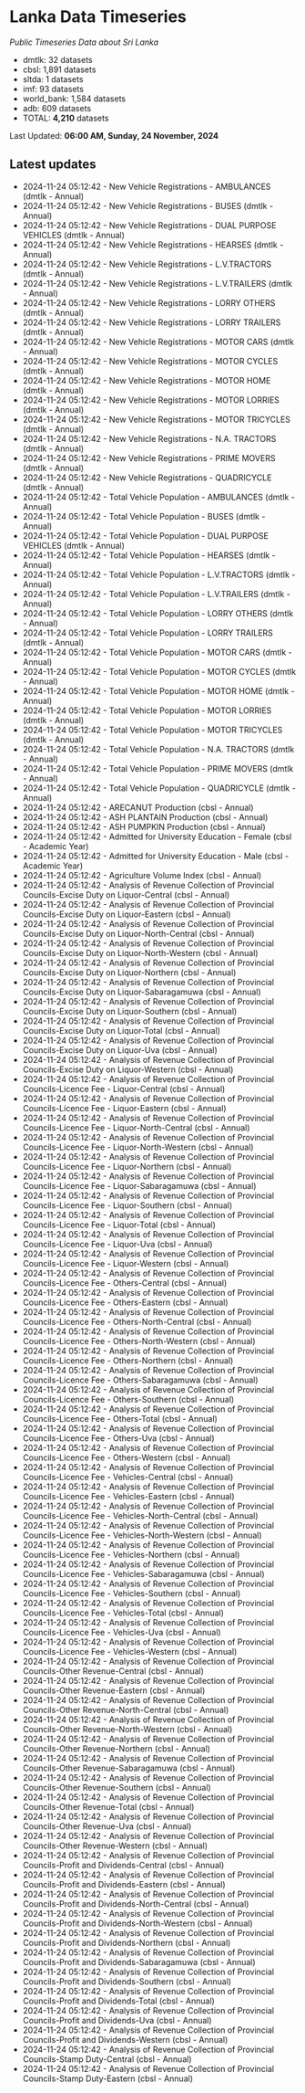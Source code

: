 # Lanka Data Timeseries
*Public Timeseries Data about Sri Lanka*

* dmtlk: 32 datasets
* cbsl: 1,891 datasets
* sltda: 1 datasets
* imf: 93 datasets
* world_bank: 1,584 datasets
* adb: 609 datasets
* TOTAL: **4,210** datasets

Last Updated: **06:00 AM, Sunday, 24 November, 2024**

## Latest updates

* 2024-11-24 05:12:42 - New Vehicle Registrations - AMBULANCES (dmtlk - Annual)
* 2024-11-24 05:12:42 - New Vehicle Registrations - BUSES (dmtlk - Annual)
* 2024-11-24 05:12:42 - New Vehicle Registrations - DUAL PURPOSE VEHICLES (dmtlk - Annual)
* 2024-11-24 05:12:42 - New Vehicle Registrations - HEARSES (dmtlk - Annual)
* 2024-11-24 05:12:42 - New Vehicle Registrations - L.V.TRACTORS (dmtlk - Annual)
* 2024-11-24 05:12:42 - New Vehicle Registrations - L.V.TRAILERS (dmtlk - Annual)
* 2024-11-24 05:12:42 - New Vehicle Registrations - LORRY OTHERS (dmtlk - Annual)
* 2024-11-24 05:12:42 - New Vehicle Registrations - LORRY TRAILERS (dmtlk - Annual)
* 2024-11-24 05:12:42 - New Vehicle Registrations - MOTOR CARS (dmtlk - Annual)
* 2024-11-24 05:12:42 - New Vehicle Registrations - MOTOR CYCLES (dmtlk - Annual)
* 2024-11-24 05:12:42 - New Vehicle Registrations - MOTOR HOME (dmtlk - Annual)
* 2024-11-24 05:12:42 - New Vehicle Registrations - MOTOR LORRIES (dmtlk - Annual)
* 2024-11-24 05:12:42 - New Vehicle Registrations - MOTOR TRICYCLES (dmtlk - Annual)
* 2024-11-24 05:12:42 - New Vehicle Registrations - N.A. TRACTORS (dmtlk - Annual)
* 2024-11-24 05:12:42 - New Vehicle Registrations - PRIME MOVERS (dmtlk - Annual)
* 2024-11-24 05:12:42 - New Vehicle Registrations - QUADRICYCLE (dmtlk - Annual)
* 2024-11-24 05:12:42 - Total Vehicle Population - AMBULANCES (dmtlk - Annual)
* 2024-11-24 05:12:42 - Total Vehicle Population - BUSES (dmtlk - Annual)
* 2024-11-24 05:12:42 - Total Vehicle Population - DUAL PURPOSE VEHICLES (dmtlk - Annual)
* 2024-11-24 05:12:42 - Total Vehicle Population - HEARSES (dmtlk - Annual)
* 2024-11-24 05:12:42 - Total Vehicle Population - L.V.TRACTORS (dmtlk - Annual)
* 2024-11-24 05:12:42 - Total Vehicle Population - L.V.TRAILERS (dmtlk - Annual)
* 2024-11-24 05:12:42 - Total Vehicle Population - LORRY OTHERS (dmtlk - Annual)
* 2024-11-24 05:12:42 - Total Vehicle Population - LORRY TRAILERS (dmtlk - Annual)
* 2024-11-24 05:12:42 - Total Vehicle Population - MOTOR CARS (dmtlk - Annual)
* 2024-11-24 05:12:42 - Total Vehicle Population - MOTOR CYCLES (dmtlk - Annual)
* 2024-11-24 05:12:42 - Total Vehicle Population - MOTOR HOME (dmtlk - Annual)
* 2024-11-24 05:12:42 - Total Vehicle Population - MOTOR LORRIES (dmtlk - Annual)
* 2024-11-24 05:12:42 - Total Vehicle Population - MOTOR TRICYCLES (dmtlk - Annual)
* 2024-11-24 05:12:42 - Total Vehicle Population - N.A. TRACTORS (dmtlk - Annual)
* 2024-11-24 05:12:42 - Total Vehicle Population - PRIME MOVERS (dmtlk - Annual)
* 2024-11-24 05:12:42 - Total Vehicle Population - QUADRICYCLE (dmtlk - Annual)
* 2024-11-24 05:12:42 - ARECANUT Production (cbsl - Annual)
* 2024-11-24 05:12:42 - ASH PLANTAIN Production (cbsl - Annual)
* 2024-11-24 05:12:42 - ASH PUMPKIN Production (cbsl - Annual)
* 2024-11-24 05:12:42 - Admitted for University Education - Female (cbsl - Academic Year)
* 2024-11-24 05:12:42 - Admitted for University Education - Male (cbsl - Academic Year)
* 2024-11-24 05:12:42 - Agriculture Volume Index (cbsl - Annual)
* 2024-11-24 05:12:42 - Analysis of Revenue Collection of Provincial Councils-Excise Duty on Liquor-Central (cbsl - Annual)
* 2024-11-24 05:12:42 - Analysis of Revenue Collection of Provincial Councils-Excise Duty on Liquor-Eastern (cbsl - Annual)
* 2024-11-24 05:12:42 - Analysis of Revenue Collection of Provincial Councils-Excise Duty on Liquor-North-Central (cbsl - Annual)
* 2024-11-24 05:12:42 - Analysis of Revenue Collection of Provincial Councils-Excise Duty on Liquor-North-Western (cbsl - Annual)
* 2024-11-24 05:12:42 - Analysis of Revenue Collection of Provincial Councils-Excise Duty on Liquor-Northern (cbsl - Annual)
* 2024-11-24 05:12:42 - Analysis of Revenue Collection of Provincial Councils-Excise Duty on Liquor-Sabaragamuwa (cbsl - Annual)
* 2024-11-24 05:12:42 - Analysis of Revenue Collection of Provincial Councils-Excise Duty on Liquor-Southern (cbsl - Annual)
* 2024-11-24 05:12:42 - Analysis of Revenue Collection of Provincial Councils-Excise Duty on Liquor-Total (cbsl - Annual)
* 2024-11-24 05:12:42 - Analysis of Revenue Collection of Provincial Councils-Excise Duty on Liquor-Uva (cbsl - Annual)
* 2024-11-24 05:12:42 - Analysis of Revenue Collection of Provincial Councils-Excise Duty on Liquor-Western (cbsl - Annual)
* 2024-11-24 05:12:42 - Analysis of Revenue Collection of Provincial Councils-Licence Fee - Liquor-Central (cbsl - Annual)
* 2024-11-24 05:12:42 - Analysis of Revenue Collection of Provincial Councils-Licence Fee - Liquor-Eastern (cbsl - Annual)
* 2024-11-24 05:12:42 - Analysis of Revenue Collection of Provincial Councils-Licence Fee - Liquor-North-Central (cbsl - Annual)
* 2024-11-24 05:12:42 - Analysis of Revenue Collection of Provincial Councils-Licence Fee - Liquor-North-Western (cbsl - Annual)
* 2024-11-24 05:12:42 - Analysis of Revenue Collection of Provincial Councils-Licence Fee - Liquor-Northern (cbsl - Annual)
* 2024-11-24 05:12:42 - Analysis of Revenue Collection of Provincial Councils-Licence Fee - Liquor-Sabaragamuwa (cbsl - Annual)
* 2024-11-24 05:12:42 - Analysis of Revenue Collection of Provincial Councils-Licence Fee - Liquor-Southern (cbsl - Annual)
* 2024-11-24 05:12:42 - Analysis of Revenue Collection of Provincial Councils-Licence Fee - Liquor-Total (cbsl - Annual)
* 2024-11-24 05:12:42 - Analysis of Revenue Collection of Provincial Councils-Licence Fee - Liquor-Uva (cbsl - Annual)
* 2024-11-24 05:12:42 - Analysis of Revenue Collection of Provincial Councils-Licence Fee - Liquor-Western (cbsl - Annual)
* 2024-11-24 05:12:42 - Analysis of Revenue Collection of Provincial Councils-Licence Fee - Others-Central (cbsl - Annual)
* 2024-11-24 05:12:42 - Analysis of Revenue Collection of Provincial Councils-Licence Fee - Others-Eastern (cbsl - Annual)
* 2024-11-24 05:12:42 - Analysis of Revenue Collection of Provincial Councils-Licence Fee - Others-North-Central (cbsl - Annual)
* 2024-11-24 05:12:42 - Analysis of Revenue Collection of Provincial Councils-Licence Fee - Others-North-Western (cbsl - Annual)
* 2024-11-24 05:12:42 - Analysis of Revenue Collection of Provincial Councils-Licence Fee - Others-Northern (cbsl - Annual)
* 2024-11-24 05:12:42 - Analysis of Revenue Collection of Provincial Councils-Licence Fee - Others-Sabaragamuwa (cbsl - Annual)
* 2024-11-24 05:12:42 - Analysis of Revenue Collection of Provincial Councils-Licence Fee - Others-Southern (cbsl - Annual)
* 2024-11-24 05:12:42 - Analysis of Revenue Collection of Provincial Councils-Licence Fee - Others-Total (cbsl - Annual)
* 2024-11-24 05:12:42 - Analysis of Revenue Collection of Provincial Councils-Licence Fee - Others-Uva (cbsl - Annual)
* 2024-11-24 05:12:42 - Analysis of Revenue Collection of Provincial Councils-Licence Fee - Others-Western (cbsl - Annual)
* 2024-11-24 05:12:42 - Analysis of Revenue Collection of Provincial Councils-Licence Fee - Vehicles-Central (cbsl - Annual)
* 2024-11-24 05:12:42 - Analysis of Revenue Collection of Provincial Councils-Licence Fee - Vehicles-Eastern (cbsl - Annual)
* 2024-11-24 05:12:42 - Analysis of Revenue Collection of Provincial Councils-Licence Fee - Vehicles-North-Central (cbsl - Annual)
* 2024-11-24 05:12:42 - Analysis of Revenue Collection of Provincial Councils-Licence Fee - Vehicles-North-Western (cbsl - Annual)
* 2024-11-24 05:12:42 - Analysis of Revenue Collection of Provincial Councils-Licence Fee - Vehicles-Northern (cbsl - Annual)
* 2024-11-24 05:12:42 - Analysis of Revenue Collection of Provincial Councils-Licence Fee - Vehicles-Sabaragamuwa (cbsl - Annual)
* 2024-11-24 05:12:42 - Analysis of Revenue Collection of Provincial Councils-Licence Fee - Vehicles-Southern (cbsl - Annual)
* 2024-11-24 05:12:42 - Analysis of Revenue Collection of Provincial Councils-Licence Fee - Vehicles-Total (cbsl - Annual)
* 2024-11-24 05:12:42 - Analysis of Revenue Collection of Provincial Councils-Licence Fee - Vehicles-Uva (cbsl - Annual)
* 2024-11-24 05:12:42 - Analysis of Revenue Collection of Provincial Councils-Licence Fee - Vehicles-Western (cbsl - Annual)
* 2024-11-24 05:12:42 - Analysis of Revenue Collection of Provincial Councils-Other Revenue-Central (cbsl - Annual)
* 2024-11-24 05:12:42 - Analysis of Revenue Collection of Provincial Councils-Other Revenue-Eastern (cbsl - Annual)
* 2024-11-24 05:12:42 - Analysis of Revenue Collection of Provincial Councils-Other Revenue-North-Central (cbsl - Annual)
* 2024-11-24 05:12:42 - Analysis of Revenue Collection of Provincial Councils-Other Revenue-North-Western (cbsl - Annual)
* 2024-11-24 05:12:42 - Analysis of Revenue Collection of Provincial Councils-Other Revenue-Northern (cbsl - Annual)
* 2024-11-24 05:12:42 - Analysis of Revenue Collection of Provincial Councils-Other Revenue-Sabaragamuwa (cbsl - Annual)
* 2024-11-24 05:12:42 - Analysis of Revenue Collection of Provincial Councils-Other Revenue-Southern (cbsl - Annual)
* 2024-11-24 05:12:42 - Analysis of Revenue Collection of Provincial Councils-Other Revenue-Total (cbsl - Annual)
* 2024-11-24 05:12:42 - Analysis of Revenue Collection of Provincial Councils-Other Revenue-Uva (cbsl - Annual)
* 2024-11-24 05:12:42 - Analysis of Revenue Collection of Provincial Councils-Other Revenue-Western (cbsl - Annual)
* 2024-11-24 05:12:42 - Analysis of Revenue Collection of Provincial Councils-Profit and Dividends-Central (cbsl - Annual)
* 2024-11-24 05:12:42 - Analysis of Revenue Collection of Provincial Councils-Profit and Dividends-Eastern (cbsl - Annual)
* 2024-11-24 05:12:42 - Analysis of Revenue Collection of Provincial Councils-Profit and Dividends-North-Central (cbsl - Annual)
* 2024-11-24 05:12:42 - Analysis of Revenue Collection of Provincial Councils-Profit and Dividends-North-Western (cbsl - Annual)
* 2024-11-24 05:12:42 - Analysis of Revenue Collection of Provincial Councils-Profit and Dividends-Northern (cbsl - Annual)
* 2024-11-24 05:12:42 - Analysis of Revenue Collection of Provincial Councils-Profit and Dividends-Sabaragamuwa (cbsl - Annual)
* 2024-11-24 05:12:42 - Analysis of Revenue Collection of Provincial Councils-Profit and Dividends-Southern (cbsl - Annual)
* 2024-11-24 05:12:42 - Analysis of Revenue Collection of Provincial Councils-Profit and Dividends-Total (cbsl - Annual)
* 2024-11-24 05:12:42 - Analysis of Revenue Collection of Provincial Councils-Profit and Dividends-Uva (cbsl - Annual)
* 2024-11-24 05:12:42 - Analysis of Revenue Collection of Provincial Councils-Profit and Dividends-Western (cbsl - Annual)
* 2024-11-24 05:12:42 - Analysis of Revenue Collection of Provincial Councils-Stamp Duty-Central (cbsl - Annual)
* 2024-11-24 05:12:42 - Analysis of Revenue Collection of Provincial Councils-Stamp Duty-Eastern (cbsl - Annual)